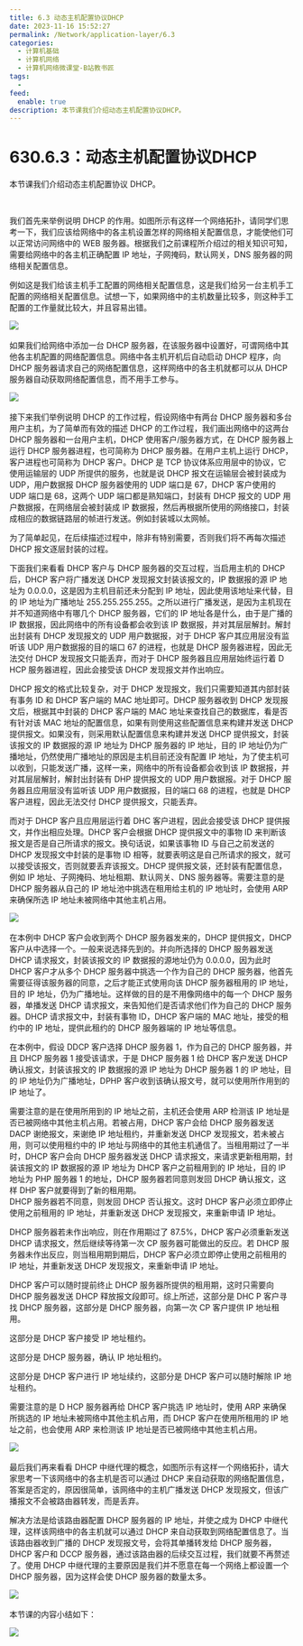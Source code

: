 ```yaml
---
title: 6.3 动态主机配置协议DHCP
date: 2023-11-16 15:52:27
permalink: /Network/application-layer/6.3
categories:
  - 计算机基础
  - 计算机网络
  - 计算机网络微课堂-B站教书匠
tags:
  - 
feed:
  enable: true
description: 本节课我们介绍动态主机配置协议DHCP。
---
```




# 630.6.3：动态主机配置协议DHCP

本节课我们介绍动态主机配置协议 DHCP。

‍<!-- more -->


我们首先来举例说明 DHCP 的作用。如图所示有这样一个网络拓扑，请同学们思考一下，我们应该给网络中的各主机设置怎样的网络相关配置信息，才能使他们可以正常访问网络中的 WEB 服务器。根据我们之前课程所介绍过的相关知识可知，需要给网络中的各主机正确配置 IP 地址，子网掩码，默认网关，DNS 服务器的网络相关配置信息。

例如这是我们给该主机手工配置的网络相关配置信息，这是我们给另一台主机手工配置的网络相关配置信息。试想一下，如果网络中的主机数量比较多，则这种手工配置的工作量就比较大，并且容易出错。

​![](https://image.peterjxl.com/blog/image-20211219170857-agbg7fb.png)​

如果我们给网络中添加一台 DHCP 服务器，在该服务器中设置好，可谓网络中其他各主机配置的网络配置信息。网络中各主机开机后自动启动 DHCP 程序，向 DHCP 服务器请求自己的网络配置信息，这样网络中的各主机就都可以从 DHCP 服务器自动获取网络配置信息，而不用手工参与。

​![](https://image.peterjxl.com/blog/image-20211219170932-kb79yjm.png)​

接下来我们举例说明 DHCP 的工作过程，假设网络中有两台 DHCP 服务器和多台用户主机，为了简单而有效的描述 DHCP 的工作过程，我们画出网络中的这两台 DHCP 服务器和一台用户主机，DHCP 使用客户/服务器方式，在 DHCP 服务器上运行 DHCP 服务器进程，也可简称为 DHCP 服务器。在用户主机上运行 DHCP，客户进程也可简称为 DHCP 客户。DHCP 是 TCP 协议体系应用层中的协议，它使用运输层的 UDP 所提供的服务，也就是说 DHCP 报文在运输层会被封装成为 UDP，用户数据报 DHCP 服务器使用的 UDP 端口是 67，DHCP 客户使用的 UDP 端口是 68，这两个 UDP 端口都是熟知端口，封装有 DHCP 报文的 UDP 用户数据报，在网络层会被封装成 IP 数据报，然后再根据所使用的网络接口，封装成相应的数据链路层的帧进行发送。例如封装城以太网帧。

为了简单起见，在后续描述过程中，除非有特别需要，否则我们将不再每次描述 DHCP 报文逐层封装的过程。

下面我们来看看 DHCP 客户与 DHCP 服务器的交互过程，当启用主机的 DHCP 后，DHCP 客户将广播发送 DHCP 发现报文封装该报文的，IP 数据报的源 IP 地址为 0.0.0.0，这是因为主机目前还未分配到 IP 地址，因此使用该地址来代替，目的 IP 地址为广播地址 255.255.255.255。之所以进行广播发送，是因为主机现在并不知道网络中有哪几个 DHCP 服务器，它们的 IP 地址各是什么，由于是广播的 IP 数据报，因此网络中的所有设备都会收到该 IP 数据报，并对其层层解封。解封出封装有 DHCP 发现报文的 UDP 用户数据报，对于 DHCP 客户其应用层没有监听该 UDP 用户数据报的目的端口 67 的进程，也就是 DHCP 服务器进程，因此无法交付 DHCP 发现报文只能丢弃，而对于 DHCP 服务器且应用层始终运行着 D HCP 服务器进程，因此会接受该 DHCP 发现报文并作出响应。

DHCP 报文的格式比较复杂，对于 DHCP 发现报文，我们只需要知道其内部封装有事务 ID 和 DHCP 客户端的 MAC 地址即可。DHCP 服务器收到 DHCP 发现报文后，根据其中封装的 DHCP 客户端的 MAC 地址来查找自己的数据库，看是否有针对该 MAC 地址的配置信息，如果有则使用这些配置信息来构建并发送 DHCP 提供报文。如果没有，则采用默认配置信息来构建并发送 DHCP 提供报文，封装该报文的 IP 数据报的源 IP 地址为 DHCP 服务器的 IP 地址，目的 IP 地址仍为广播地址，仍然使用广播地址的原因是主机目前还没有配置 IP 地址，为了使主机可以收到，只能发送广播，这样一来，网络中的所有设备都会收到该 IP 数据报，并对其层层解封，解封出封装有 DHP 提供报文的 UDP 用户数据报。对于 DHCP 服务器且应用层没有监听该 UDP 用户数据报，目的端口 68 的进程，也就是 DHCP 客户进程，因此无法交付 DHCP 提供报文，只能丢弃。

而对于 DHCP 客户且应用层运行着 DHC 客户进程，因此会接受该 DHCP 提供报文，并作出相应处理。DHCP 客户会根据 DHCP 提供报文中的事物 ID 来判断该报文是否是自己所请求的报文。换句话说，如果该事物 ID 与自己之前发送的 DHCP 发现报文中封装的是事物 ID 相等，就要表明这是自己所请求的报文，就可以接受该报文，否则就要丢弃该报文。DHCP 提供报文装，还封装有配置信息，例如 IP 地址、子网掩码、地址租期、默认网关、DNS 服务器等。需要注意的是 DHCP 服务器从自己的 IP 地址池中挑选在租用给主机的 IP 地址时，会使用 ARP 来确保所选 IP 地址未被网络中其他主机占用。

​![](https://image.peterjxl.com/blog/image-20211219171549-uric9zt.png)​

在本例中 DHCP 客户会收到两个 DHCP 服务器发来的，DHCP 提供报文，DHCP 客户从中选择一个。一般来说选择先到的。并向所选择的 DHCP 服务器发送 DHCP 请求报文，封装该报文的 IP 数据报的源地址仍为 0.0.0.0，因为此时 DHCP 客户才从多个 DHCP 服务器中挑选一个作为自己的 DHCP 服务器，他首先需要征得该服务器的同意，之后才能正式使用向该 DHCP 服务器租用的 IP 地址，目的 IP 地址，仍为广播地址。这样做的目的是不用像网络中的每一个 DHCP 服务器，单播发送 DHCP 请求报文，来告知他们是否请求他们作为自己的 DHCP 服务器。DHCP 请求报文中，封装有事物 ID，DHCP 客户端的 MAC 地址，接受的租约中的 IP 地址，提供此租约的 DHCP 服务器端的 IP 地址等信息。

在本例中，假设 DDCP 客户选择 DHCP 服务器 1，作为自己的 DHCP 服务器，并且 DHCP 服务器 1 接受该请求，于是 DHCP 服务器 1 给 DHCP 客户发送 DHCP 确认报文，封装该报文的 IP 数据报的源 IP 地址为 DHCP 服务器 1 的 IP 地址，目的 IP 地址仍为广播地址，DPHP 客户收到该确认报文号，就可以使用所作用到的 IP 地址了。

需要注意的是在使用所用到的 IP 地址之前，主机还会使用 ARP 检测该 IP 地址是否已被网络中其他主机占用。若被占用，DHCP 客户会给 DHCP 服务器发送 DACP 谢绝报文，来谢绝 IP 地址租约，并重新发送 DHCP 发现报文，若未被占用，则可以使用租约中的 IP 地址与网络中的其他主机通信了。当租用期过了一半时，DHCP 客户会向 DHCP 服务器发送 DHCP 请求报文，来请求更新租用期，封装该报文的 IP 数据报的源 IP 地址为 DHCP 客户之前租用到的 IP 地址，目的 IP 地址为 PHP 服务器 1 的地址，DHCP 服务器若同意则发回 DHCP 确认报文，这样 DHP 客户就要得到了新的租用期。  
DHCP 服务器若不同意，则发回 DHCP 否认报文。这时 DHCP 客户必须立即停止使用之前租用的 IP 地址，并重新发送 DHCP 发现报文，来重新申请 IP 地址。

DHCP 服务器若未作出响应，则在作用期过了 87.5%，DHCP 客户必须重新发送 DHCP 请求报文，然后继续等待第一次 CP 服务器可能做出的反应。若 DHCP 服务器未作出反应，则当租用期到期后，DHCP 客户必须立即停止使用之前租用的 IP 地址，并重新发送 DHCP 发现报文，来重新申请 IP 地址。

DHCP 客户可以随时提前终止 DHCP 服务器所提供的租用期，这时只需要向 DHCP 服务器发送 DHCP 释放报文段即可。综上所述，这部分是 DHC P 客户寻找 DHCP 服务器，这部分是 DHCP 服务器，向第一次 CP 客户提供 IP 地址租用。

这部分是 DHCP 客户接受 IP 地址租约。

这部分是 DHCP 服务器，确认 IP 地址租约。

这部分是 DHCP 客户进行 IP 地址续约，这部分是 DHCP 客户可以随时解除 IP 地址租约。

需要注意的是 D HCP 服务器再给 DHCP 客户挑选 IP 地址时，使用 ARP 来确保所挑选的 IP 地址未被网络中其他主机占用，而 DHCP 客户在使用所租用的 IP 地址之前，也会使用 ARP 来检测该 IP 地址是否已被网络中其他主机占用。

​![](https://image.peterjxl.com/blog/image-20211219172102-cuxfcwr.png)​

最后我们再来看看 DHCP 中继代理的概念，如图所示有这样一个网络拓扑，请大家思考一下该网络中的各主机是否可以通过 DHCP 来自动获取的网络配置信息，答案是否定的，原因很简单，该网络中的主机广播发送 DHCP 发现报文，但该广播报文不会被路由器转发，而是丢弃。

解决方法是给该路由器配置 DHCP 服务器的 IP 地址，并使之成为 DHCP 中继代理，这样该网络中的各主机就可以通过 DHCP 来自动获取到网络配置信息了。当该路由器收到广播的 DHCP 发现报文号，会将其单播转发给 DHCP 服务器，DHCP 客户和 DCCP 服务器，通过该路由器的后续交互过程，我们就要不再赘述了。使用 DHCP 中继代理的主要原因是我们并不愿意在每一个网络上都设置一个 DHCP 服务器，因为这样会使 DHCP 服务器的数量太多。

​![](https://image.peterjxl.com/blog/image-20211219172221-1edqn8a.png)​

本节课的内容小结如下：

​![](https://image.peterjxl.com/blog/image-20211219172237-hv0vdwj.png)​

‍
